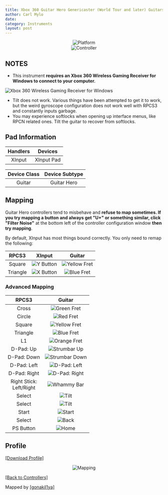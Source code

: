 ```yaml
---
title: Xbox 360 Guitar Hero Genericaster (World Tour and later) Guitars
author: Carl Mylo
date: 
category: Instruments
layout: post
---
```


<div align="center"> <img src="https://raw.githubusercontent.com/hmxmilohax/rb3-pc/main/assets/images/instruments/plat/360.png" alt="Platform" title="Platform"></div>

<div align="center"> <img src="https://raw.githubusercontent.com/hmxmilohax/rb3-pc/main/assets/images/instruments/cont/ghwtcontroller.png" alt="Controller" title="Controller"></div>

## NOTES

* This instrument **requires an Xbox 360 Wireless Gaming Receiver for Windows to connect to your computer.**

![Xbox 360 Wireless Gaming Receiver for Windows](https://raw.githubusercontent.com/hmxmilohax/rb3-pc/main/assets/images/btns/ctrls/360/receiver.png "Xbox 360 Wireless Gaming Receiver for Windows")

* Tilt does not work. Various things have been attempted to get it to work, but the weird gyroscope configuration does not work well with RPCS3 and constantly inputs garbage.
* You may experience softlocks when opening up interface menus, like RPCN related ones. Tilt the guitar to recover from softlocks.

## Pad Information

| Handlers | Devices |
|:------------------:|:---------------------:|
| XInput | XInput Pad |

| Device Class | Device Subtype |
|:------------------:|:---------------------:|
| Guitar | Guitar Hero |

## Mapping

Guitar Hero controllers tend to misbehave and **refuse to map sometimes. If you try mapping a button and always get "U+" or something similar, click "Filter Noise"** at the bottom left of the controller configuration window **then try mapping**.

By default, XInput has most things bound correctly. You only need to remap the following:

| **RPCS3** | **XInput** | **Guitar** |
|:--------:|:-----------:|:-----------:|
| Square | ![Y Button](https://raw.githubusercontent.com/hmxmilohax/rb3-pc/main/assets/images/btns/ctrls/360/y.png "Y Button") | ![Yellow Fret](https://raw.githubusercontent.com/hmxmilohax/rb3-pc/main/assets/images/btns/gtrs/yf.png "Yellow Fret") | 
| Triangle | ![X Button](https://raw.githubusercontent.com/hmxmilohax/rb3-pc/main/assets/images/btns/ctrls/360/x.png "X Button") | ![Blue Fret](https://raw.githubusercontent.com/hmxmilohax/rb3-pc/main/assets/images/btns/gtrs/bf.png "Blue Fret") |

### Advanced Mapping

| **RPCS3** | **Guitar** |
|:------------------:|:---------------------:|
| Cross | ![Green Fret](https://raw.githubusercontent.com/hmxmilohax/rb3-pc/main/assets/images/btns/gtrs/gf.png "Green Fret") |
| Circle | ![Red Fret](https://raw.githubusercontent.com/hmxmilohax/rb3-pc/main/assets/images/btns/gtrs/rf.png "Red Fret") |
| Square | ![Yellow Fret](https://raw.githubusercontent.com/hmxmilohax/rb3-pc/main/assets/images/btns/gtrs/yf.png "Yellow Fret") |
| Triangle | ![Blue Fret](https://raw.githubusercontent.com/hmxmilohax/rb3-pc/main/assets/images/btns/gtrs/bf.png "Blue Fret") |
| L1 | ![Orange Fret](https://raw.githubusercontent.com/hmxmilohax/rb3-pc/main/assets/images/btns/gtrs/of.png "Orange Fret") |
| D-Pad: Up | ![Strumbar Up](https://raw.githubusercontent.com/hmxmilohax/rb3-pc/main/assets/images/btns/gtrs/sbu.png "Strumbar Up") |
| D-Pad: Down | ![Strumbar Down](https://raw.githubusercontent.com/hmxmilohax/rb3-pc/main/assets/images/btns/gtrs/sbd.png "Strumbar Down") |
| D-Pad: Left | ![D-Pad: Left](https://raw.githubusercontent.com/hmxmilohax/rb3-pc/main/assets/images/btns/gtrs/dpl.png "D-Pad: Left") |
| D-Pad: Right | ![D-Pad: Right](https://raw.githubusercontent.com/hmxmilohax/rb3-pc/main/assets/images/btns/gtrs/dpr.png "D-Pad: Right") |
| Right Stick: <br/> Left/Right | ![Whammy Bar](https://raw.githubusercontent.com/hmxmilohax/rb3-pc/main/assets/images/btns/gtrs/wb.png "Whammy Bar") |
| Select | ![Tilt](https://raw.githubusercontent.com/hmxmilohax/rb3-pc/main/assets/images/btns/gtrs/ts.png "Tilt Vertical") |
| Select | ![Tilt](https://raw.githubusercontent.com/hmxmilohax/rb3-pc/main/assets/images/btns/gtrs/ts.png "Tilt Horizontal") |
| Start | ![Start](https://raw.githubusercontent.com/hmxmilohax/rb3-pc/main/assets/images/btns/ctrls/360/start.png "Start") |
| Select | ![Back](https://raw.githubusercontent.com/hmxmilohax/rb3-pc/main/assets/images/btns/ctrls/360/back.png "Back") |
| PS Button | ![Home](https://raw.githubusercontent.com/hmxmilohax/rb3-pc/main/assets/images/btns/ctrls/360/home.png "Home") |

## Profile

[[Download Profile]](https://github.com/hmxmilohax/rb3-pc/raw/main/instrument-repo/Xbox%20360%20Guitar%20Hero%20Genericaster%20Guitar.7z)

<div align="center"> <img src="https://raw.githubusercontent.com/hmxmilohax/rb3-pc/main/assets/images/instruments/maps/360ghwtmapping.png" alt="Mapping" title="Mapping"></div>

[[Back to Controllers]](https://rb3pc.milohax.org/english/controllers/)

Mapped by [[gonakil1ya]](https://linktr.ee/Gonakil1ya)